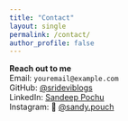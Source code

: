 ```yaml
---
title: "Contact"
layout: single
permalink: /contact/
author_profile: false
---
```


**Reach out to me**  
Email: `youremail@example.com`  
GitHub: [@srideviblogs](https://github.com/srideviblogs)  
LinkedIn: [Sandeep Pochu](https://www.linkedin.com/in/sandeep-pochu-27589b274/)  
Instagram: 📸 [@sandy.pouch](https://www.instagram.com/sandy.pouch?igsh=NTc4MTIwNjQ2YQ==)
